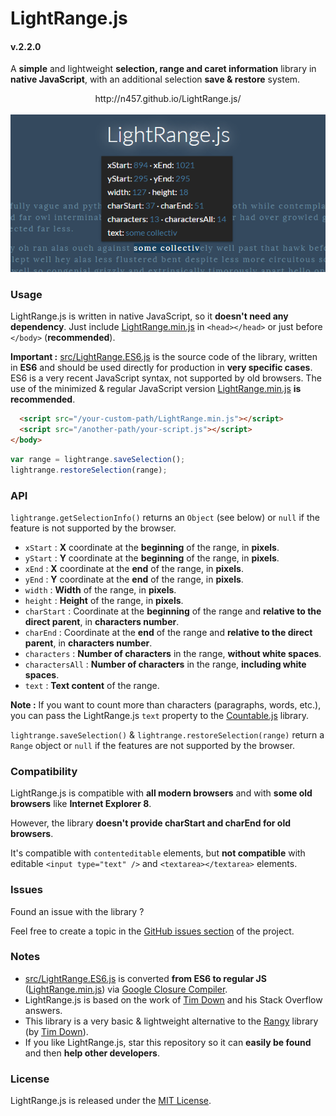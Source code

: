 # LightRange.js
#### v.2.2.0

A **simple** and lightweight **selection, range and caret information** library in **native JavaScript**, with an additional selection **save & restore** system.

<p align="center">
  http://n457.github.io/LightRange.js/<br>
  <br>
  <img src="screenshot.png" alt="LightRange.js demo site screenshot">
</p>



### Usage

LightRange.js is written in native JavaScript, so it **doesn't need any dependency**.
Just include [LightRange.min.js](LightRange.min.js) in `<head></head>` or just before `</body>` (**recommended**).

**Important :** [src/LightRange.ES6.js](src/LightRange.ES6.js) is the source code of the library, written in **ES6** and should be used directly for production in **very specific cases**. ES6 is a very recent JavaScript syntax, not supported by old browsers. The use of the minimized & regular JavaScript version [LightRange.min.js](LightRange.min.js) **is recommended**.

```html
  <script src="/your-custom-path/LightRange.min.js"></script>
  <script src="/another-path/your-script.js"></script>
</body>
```

```javascript
var range = lightrange.saveSelection();
lightrange.restoreSelection(range);
```



### API

`lightrange.getSelectionInfo()` returns an `Object` (see below) or `null` if the feature is not supported by the browser.

* `xStart` : **X** coordinate at the **beginning** of the range, in **pixels**.
* `yStart` : **Y** coordinate at the **beginning** of the range, in **pixels**.
* `xEnd` : **X** coordinate at the **end** of the range, in **pixels**.
* `yEnd` : **Y** coordinate at the **end** of the range, in **pixels**.
* `width` : **Width** of the range, in **pixels**.
* `height` : **Height** of the range, in **pixels**.
* `charStart` : Coordinate at the **beginning** of the range and **relative to the direct parent**, in **characters number**.
* `charEnd` : Coordinate at the **end** of the range and **relative to the direct parent**, in **characters number**.
* `characters` : **Number of characters** in the range, **without white spaces**.
* `charactersAll` : **Number of characters** in the range, **including white spaces**.
* `text` : **Text content** of the range.

**Note :** If you want to count more than characters (paragraphs, words, etc.), you can pass the LightRange.js `text` property to the [Countable.js](https://github.com/RadLikeWhoa/Countable) library.


`lightrange.saveSelection()` & `lightrange.restoreSelection(range)` return a `Range` object or `null` if the features are not supported by the browser.



### Compatibility

LightRange.js is compatible with **all modern browsers** and with **some old browsers** like **Internet Explorer 8**.

However, the library **doesn't provide charStart and charEnd for old browsers**.

It's compatible with `contenteditable` elements, but **not compatible** with editable `<input type="text" />` and `<textarea></textarea>` elements.



### Issues

Found an issue with the library ?

Feel free to create a topic in the [GitHub issues section](https://github.com/n457/LightRange.js/issues) of the project.



### Notes

* [src/LightRange.ES6.js](src/LightRange.ES6.js) is converted **from ES6 to regular JS** ([LightRange.min.js](LightRange.min.js)) via [Google Closure Compiler](https://closure-compiler.appspot.com/home).
* LightRange.js is based on the work of [Tim Down](https://github.com/timdown) and his Stack Overflow answers.
* This library is a very basic & lightweight alternative to the [Rangy](https://github.com/timdown/rangy) library (by [Tim Down](https://github.com/timdown)).
* If you like LightRange.js, star this repository so it can **easily be found** and then **help other developers**.



### License

LightRange.js is released under the [MIT License](LICENSE).
